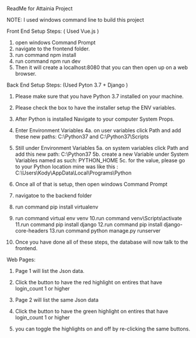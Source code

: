ReadMe for Attainia Project

NOTE: I used windows command line to build this project

Front End Setup Steps: ( Used Vue.js )

1. open windows Command Prompt
2. navigate to the frontend folder.
3. run command npm install
4. run command npm run dev
5. Then it will create a localhost:8080 that you can then open up on a web browser.


Back End Setup Steps:  (Used Pyton 3.7 + Django )

1. Please make sure that you have Python 3.7 installed on your machine.
2. Please check the box to have the installer setup the ENV variables.
3. After Python is installed Navigate to your computer System Props.
4. Enter Environment Variables
	4a. on user variables click Path and add these new paths: C:\Python37 and C:\Python37\Scripts
5. Still under Environment Variables
	5a. on system variables click Path and add this new path: C:\Python37
	5b. create a new Variable under System Variables named as such: PYTHON_HOME
	5c. for the value, please go to your Python location mine was like this : C:\Users\Kody\AppData\Local\Programs\Python
6. Once all of that is setup, then open windows Command Prompt
7. navigatoe to the backend folder
8. run command pip install virtualenv
9. run command virtual env venv
10.run command venv\Scripts\activate
11.run command pip install django
12.run command pip install django-core-headers
13.run command python manage.py runserver

14. Once you have done all of these steps, the database will now talk to the frontend.


Web Pages:

1. Page 1 will list the Json data.
2. Click the button to have the red highlight on entires that have login_count 1 or higher 
3. Page 2 will list the same Json data
4. Click the button to have the green highlight on entires that have login_count 1 or higher

5. you can toggle the highlights on and off by re-clicking the same buttons.
